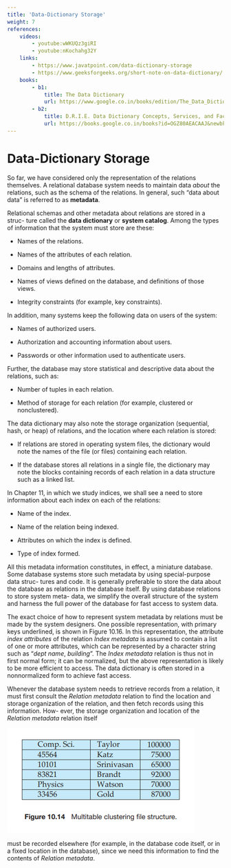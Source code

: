 ```yaml
---
title: 'Data-Dictionary Storage'
weight: 7
references:
    videos:
        - youtube:wWKUQz3giRI
        - youtube:nKochahg32Y
    links:
        - https://www.javatpoint.com/data-dictionary-storage
        - https://www.geeksforgeeks.org/short-note-on-data-dictionary/
    books:
        - b1:
            title: The Data Dictionary
            url: https://www.google.co.in/books/edition/The_Data_Dictionary/PN9QAAAAMAAJ?hl=en
        - b2:
            title: D.R.I.E. Data Dictionary Concepts, Services, and Facilities
            url: https://books.google.co.in/books?id=OGZ80AEACAAJ&newbks=0&hl=en&source=newbks_fb&redir_esc=y
---
```


# Data-Dictionary Storage

So far, we have considered only the representation of the relations themselves. A relational database system needs to maintain data _about_ the relations, such as the schema of the relations. In general, such “data about data” is referred to as **metadata**.

Relational schemas and other metadata about relations are stored in a struc- ture called the **data dictionary** or **system catalog**. Among the types of information that the system must store are these:

- Names of the relations.

- Names of the attributes of each relation.

- Domains and lengths of attributes.

- Names of views defined on the database, and definitions of those views.

- Integrity constraints (for example, key constraints).

In addition, many systems keep the following data on users of the system:

- Names of authorized users.

- Authorization and accounting information about users. 

- Passwords or other information used to authenticate users.

Further, the database may store statistical and descriptive data about the relations, such as:

- Number of tuples in each relation.

- Method of storage for each relation (for example, clustered or nonclustered).

The data dictionary may also note the storage organization (sequential, hash, or heap) of relations, and the location where each relation is stored:

- If relations are stored in operating system files, the dictionary would note the names of the file (or files) containing each relation.

- If the database stores all relations in a single file, the dictionary may note the blocks containing records of each relation in a data structure such as a linked list.

In Chapter 11, in which we study indices, we shall see a need to store information about each index on each of the relations:

- Name of the index.

- Name of the relation being indexed.

- Attributes on which the index is defined.

- Type of index formed.

All this metadata information constitutes, in effect, a miniature database. Some database systems store such metadata by using special-purpose data struc- tures and code. It is generally preferable to store the data about the database as relations in the database itself. By using database relations to store system meta- data, we simplify the overall structure of the system and harness the full power of the database for fast access to system data.

The exact choice of how to represent system metadata by relations must be made by the system designers. One possible representation, with primary keys underlined, is shown in Figure 10.16. In this representation, the attribute _index attributes_ of the relation _Index metadata_ is assumed to contain a list of one or more attributes, which can be represented by a character string such as “_dept name_, _building_”. The _Index metadata_ relation is thus not in first normal form; it can be normalized, but the above representation is likely to be more efficient to access. The data dictionary is often stored in a nonnormalized form to achieve fast access.

Whenever the database system needs to retrieve records from a relation, it must first consult the _Relation metadata_ relation to find the location and storage organization of the relation, and then fetch records using this information. How- ever, the storage organization and location of the _Relation metadata_ relation itself  

![Alt text](image-12.png)

must be recorded elsewhere (for example, in the database code itself, or in a fixed location in the database), since we need this information to find the contents of _Relation metadata_.

